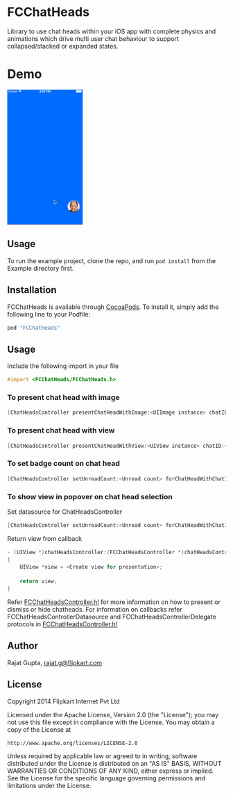 # FCChatHeads

Library to use chat heads within your iOS app with complete physics and animations which drive multi user chat behaviour to support collapsed/stacked or expanded states.

# Demo
![chat heads demo](/Example/Demo/FCDemo.gif?raw=true)

## Usage

To run the example project, clone the repo, and run `pod install` from the Example directory first.


## Installation

FCChatHeads is available through [CocoaPods](http://cocoapods.org). To install
it, simply add the following line to your Podfile:

```ruby
pod "FCChatHeads"
```
## Usage

Include the following import in your file

```objective-c
#import <FCChatHeads/FCChatHeads.h>
```

### To present chat head with image

```objective-c
[ChatHeadsController presentChatHeadWithImage:<UIImage instance> chatID:<Unique identifier>];
```

### To present chat head with view

```objective-c
[ChatHeadsController presentChatHeadWithView:<UIView instance> chatID:<Unique identifier>];
```

### To set badge count on chat head

```objective-c
[ChatHeadsController setUnreadCount:<Unread count> forChatHeadWithChatID:<Unique identifier>];
```

### To show view in popover on chat head selection

Set datasource for ChatHeadsController

```objective-c
[ChatHeadsController setUnreadCount:<Unread count> forChatHeadWithChatID:<Unique identifier>];
```

Return view from callback

```objective-c
- (UIView *)chatHeadsController:(FCChatHeadsController *)chatHeadsController viewForPopoverForChatHeadWithChatID:(NSString *)chatID
{
    UIView *view = <Create view for presentation>;

    return view;
}

```

Refer [FCChatHeadsController.h!](Pod/Classes/FCChatHeadsController.h) for more information on how to present or dismiss or hide chatheads.
For information on callbacks refer FCChatHeadsControllerDatasource and FCChatHeadsControllerDelegate protocols in [FCChatHeadsController.h!](Pod/Classes/FCChatHeadsController.h)



## Author

Rajat Gupta, rajat.g@flipkart.com

## License

Copyright 2014 Flipkart Internet Pvt Ltd

Licensed under the Apache License, Version 2.0 (the "License");
you may not use this file except in compliance with the License.
You may obtain a copy of the License at

    http://www.apache.org/licenses/LICENSE-2.0

Unless required by applicable law or agreed to in writing, software
distributed under the License is distributed on an "AS IS" BASIS,
WITHOUT WARRANTIES OR CONDITIONS OF ANY KIND, either express or implied.
See the License for the specific language governing permissions and
limitations under the License.
